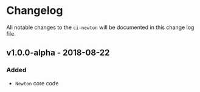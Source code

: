 # Changelog

All notable changes to the `ci-newton` will be documented in this change log file.

## v1.0.0-alpha - 2018-08-22

### Added
- `Newton` core code